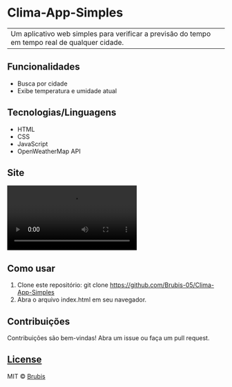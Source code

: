 # Clima-App-Simples

<table>
<tr>
<td>
Um aplicativo web simples para verificar a previsão do tempo em tempo real de qualquer cidade.
</td>
</tr>
</table>


## Funcionalidades
- Busca por cidade
- Exibe temperatura e umidade atual

## Tecnologias/Linguagens
- HTML
- CSS
- JavaScript
- OpenWeatherMap API
  
## Site
![](https://github.com/Brubis-05/Clima-App-Simples/blob/main/clima-do-tempo/src/imgs/Clima%20do%20Tempo%20(Simples).mp4)


## Como usar
1. Clone este repositório: git clone https://github.com/Brubis-05/Clima-App-Simples
2. Abra o arquivo index.html em seu navegador.


## Contribuições
Contribuições são bem-vindas! Abra um issue ou faça um pull request.


## [License](https://github.com/Brubis-05/Clima-App-Simples?tab=MIT-1-ov-file)

MIT © [Brubis](https://github.com/Brubis-05)

